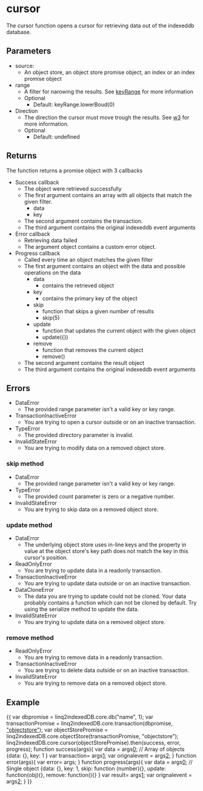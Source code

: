 # cursor
The cursor function opens a cursor for retrieving data out of the indexeddb database.
## Parameters
* source: 
	* An object store, an object store promise object, an index or an index promise object
* range
	* A filter for narowing the results. See [keyRange](keyRange) for more information
	* Optional
		* Default: keyRange.lowerBoud(0)
* Direction
	* The direction the cursor must move trough the results. See [w3](http://www.w3.org/TR/IndexedDB/#dfn-cursor) for more information.
	* Optional
		* Default: undefined
## Returns
The function returns a promise object with 3 callbacks
* Success callback
	* The object were retrieved successfully
	* The first argument contains an array with all objects that match the given filter.
		* data
		* key
	* The second argument contains the transaction.
	* The third argument contains the original indexeddb event arguments
* Error callback
	* Retrieving data failed
	* The argument object contains a custom error object.
* Progress callback
	* Called every time an object matches the given filter
	* The first argument contains an object with the data and possible operations on the data
		* data
			* contains the retrieved object
		* key
			* contains the primary key of the object
		* skip
			* function that skips a given number of results 
			* skip(5)
		* update
			* function that updates the current object with the given object
			* update({})
		* remove
			* function that removes the current object
			* remove()
	* The second argument contains the result object
	* The third argument contains the original indexeddb event arguments
## Errors
* DataError
	* The provided range parameter isn't a valid key or key range.
* TransactionInactiveError
	* You are trying to open a cursor outside or on an inactive transaction.
* TypeError
	* The provided directory parameter is invalid.
* InvalidStateError
	* You are trying to modify data on a removed object store.
### skip method
* DataError
	* The provided range parameter isn't a valid key or key range.
* TypeError
	* The provided count parameter is zero or a negative number.
* InvalidStateError
	* You are trying to skip data on a removed object store.
### update method
* DataError
	* The underlying object store uses in-line keys and the property in value at the object store's key path does not match the key in this cursor's position.
* ReadOnlyError
	* You are trying to update data in a readonly transaction.
* TransactionInactiveError
	* You are trying to update data outside or on an inactive transaction.
* DataCloneError
	* The data you are trying to update could not be cloned. Your data probably contains a function which can not be cloned by default. Try using the serialize method to update the data.
* InvalidStateError
	* You are trying to update data on a removed object store.
### remove method
* ReadOnlyError
	* You are trying to remove data in a readonly transaction.
* TransactionInactiveError
	* You are trying to delete data outside or on an inactive transaction.
* InvalidStateError
	* You are trying to remove data on a removed object store.
## Example
{{
var dbpromise = linq2indexedDB.core.db("name", 1);
var transactionPromise = linq2indexedDB.core.transaction(dbpromise, ["objectstore"](_objectstore_));
var objectStorePromise = linq2indexedDB.core.objectStore(transactionPromise, "objectstore");
linq2indexedDB.core.cursor(objectStorePromise).then(success, error, progress);
function success(args){
   var data = args[0](0); // Array of objects {data: {}, key: 1 }
   var transaction= args[1](1);
   var orignalevent = args[2](2);
}
function error(args){
   var error= args;
}
function progress(args){
   var data = args[0](0); // Single object {data: {}, key: 1, skip: function (number){}, update: function(obj){}, remove: function(){} }
   var result= args[1](1);
   var orignalevent = args[2](2);
}
}}